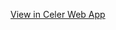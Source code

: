 [View in Celer Web App](https://celer.itntpiston.app/#/gh/cobchamp/botwce_material_collection_insects)